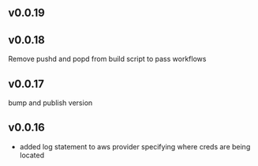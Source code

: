 v0.0.19
---

 
v0.0.18
---
Remove pushd and popd from build script to pass workflows
 
v0.0.17
---
bump and publish version
 
v0.0.16
---
- added log statement to aws provider specifying where creds are being located
 

